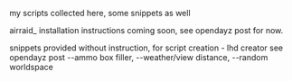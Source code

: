 my scripts collected here, some snippets as well

airraid_ installation instructions coming soon, see opendayz post for now.

snippets provided without instruction, for script creation - lhd creator see opendayz post
--ammo box filler, --weather/view distance, --random worldspace